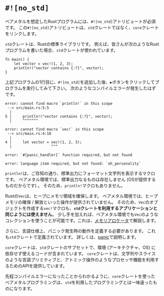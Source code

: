 # `#![no_std]`

ベアメタルを想定したRustプログラムには、`#![no_std]`アトリビュートが必須です。
この`#![no_std]`アトリビュートは、`std`クレートではなく、`core`クレートをリンクします。

`std`クレートは、Rustの標準ライブラリです。
例えば、皆さんが次のようなRustプログラムを書いた場合、`std`クレートが使われています。

```rust,editable
fn main() {
    let vector = vec!(1, 2, 3);
    println!("vector contains {:?}", vector);
}
```

上記プログラムの1行目に、`#![no_std]`を追加した後、`▶`ボタンをクリックしてプログラムを実行してみて下さい。
次のようなコンパイルエラーが発生したはずです。

```
error: cannot find macro `println!` in this scope
 --> src/main.rs:5:5
  |
5 |     println!("vector contains {:?}", vector);
  |     ^^^^^^^

error: cannot find macro `vec!` in this scope
 --> src/main.rs:4:18
  |
4 |     let vector = vec!(1, 2, 3);
  |                  ^^^

error: `#[panic_handler]` function required, but not found

error: language item required, but not found: `eh_personality`
```

`println!`は、ご存知の通り、標準出力にフォーマット文字列を表示するマクロです。
ベアメタル環境では、標準出力なるものは存在しません (OSが提供するものだからです) 。
そのため、`println!`マクロもありません。

Rustの`Vec`は、ヒープにメモリ領域を確保します。
ベアメタル環境では、ヒープメモリの確保 / 解放といった操作が提供されていません。
そのため、`Vec`のオブジェクトを作成する`vec!`マクロも、**`std`クレートを利用するアプリケーションと同じようには使えません**。
少し手を加えれば、ベアメタル環境でも`Vec`のようなコレクションを使うことが可能です。これは、[メモリアロケータ]で解説します。

[メモリアロケータ]: allocator.md

さらに、言語仕様上、パニック発生時の動作を定義する必要があります。
これも`std`クレートで定義されています。
詳しくは、[panic]で説明します。

[panic]: panic.md

`core`クレートは、`std`クレートのサブセットで、環境 (アーキテクチャ、OS) に依存せず使えるコードが含まれています。
`core`クレートは、文字列やスライスのような言語プリミティブと、アトミック操作のようなプロセッサ機能を利用するためのAPIを提供しています。

先程コンパイルエラーになったことからわかるように、`core`クレートを使ったベアメタルプログラミングは、`std`を利用したプログラミングとは一味違ったものになります。
